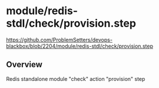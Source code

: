 # module/redis-stdl/check/provision.step

https://github.com/ProblemSetters/devops-blackbox/blob/2204/module/redis-stdl/check/provision.step

## Overview

Redis standalone module "check" action "provision" step


